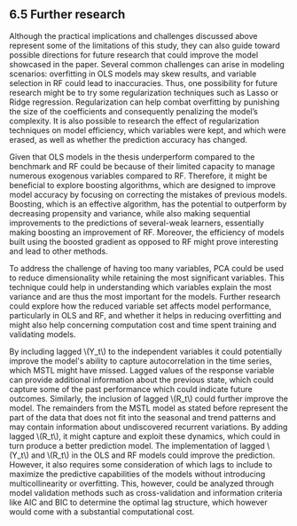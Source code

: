 <div>
  <script type="text/x-mathjax-config">
    MathJax = {
      tex: {
        inlineMath: [['$','$'], ['\\(','\\)']],
        displayMath: [['$$','$$'], ['\\[','\\]']]
      }
    };
  </script>
  <script type="text/javascript" id="MathJax-script" async
    src="https://cdn.jsdelivr.net/npm/mathjax@3/es5/tex-mml-chtml.js">
  </script>
</div>


## 6.5 Further research

Although the practical implications and challenges discussed above represent some of the limitations of this study, they can also guide toward possible directions for future research that could improve the model showcased in the paper. Several common challenges can arise in modeling scenarios: overfitting in OLS models may skew results, and variable selection in RF could lead to inaccuracies. Thus, one possibility for future research might be to try some regularization techniques such as Lasso or Ridge regression. Regularization can help combat overfitting by punishing the size of the coefficients and consequently penalizing the model’s complexity. It is also possible to research the effect of regularization techniques on model efficiency, which variables were kept, and which were erased, as well as whether the prediction accuracy has changed.

Given that OLS models in the thesis underperform compared to the benchmark and RF could be because of their limited capacity to manage numerous exogenous variables compared to RF. Therefore, it might be beneficial to explore boosting algorithms, which are designed to improve model accuracy by focusing on correcting the mistakes of previous models. Boosting, which is an effective algorithm, has the potential to outperform by decreasing propensity and variance, while also making sequential improvements to the predictions of several-weak learners, essentially making boosting an improvement of RF. Moreover, the efficiency of models built using the boosted gradient as opposed to RF might prove interesting and lead to other methods.

To address the challenge of having too many variables, PCA could be used to reduce dimensionality while retaining the most significant variables. This technique could help in understanding which variables explain the most variance and are thus the most important for the models. Further research could explore how the reduced variable set affects model performance, particularly in OLS and RF, and whether it helps in reducing overfitting and might also help concerning computation cost and time spent training and validating models.

By including lagged \\(Y_t\\) to the independent variables it could potentially improve the model's ability to capture autocorrelation in the time series, which MSTL might have missed. Lagged values of the response variable can provide additional information about the previous state, which could capture some of the past performance which could indicate future outcomes. Similarly, the inclusion of lagged \\(R_t\\) could further improve the model. The remainders from the MSTL model as stated before represent the part of the data that does not fit into the seasonal and trend patterns and may contain information about undiscovered recurrent variations. By adding lagged \\(R_t\\), it might capture and exploit these dynamics, which could in turn produce a better prediction model. The implementation of lagged \\(Y_t\\) and \\(R_t\\) in the OLS and RF models could improve the prediction. However, it also requires some consideration of which lags to include to maximize the predictive capabilities of the models without introducing multicollinearity or overfitting. This, however, could be analyzed through model validation methods such as cross-validation and information criteria like AIC and BIC to determine the optimal lag structure, which however would come with a substantial computational cost.
